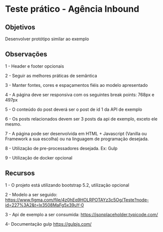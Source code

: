 # Teste prático - Agência Inbound

## Objetivos
Desenvolver protótipo similar ao exemplo

## Observações
1 - Header e footer opcionais

2 - Seguir as melhores práticas de semântica

3 - Manter fontes, cores e espaçamentos fiéis ao modelo apresentado

4 - A página deve ser responsiva com os seguintes break points: 768px e 497px

5 - O conteúdo do post deverá ser o post de id 1 da API de exemplo

6 - Os posts relacionados devem ser 3 posts da api de exemplo, exceto ele mesmo.

7 - A página pode ser desenvolvida em HTML + Javascript (Vanilla ou Framework a sua escolha) ou na linguagem de programação desejada.

8 - Utilização de pre-processadores desejada. Ex: Gulp

9 - Utilização de docker opcional

## Recursos
1 - O projeto está utilizando bootstrap 5.2, utilização opcional

2 - Modelo a ser seguido: https://www.figma.com/file/4z0hEq9HOLRPOTAYz3c5Og/Teste?node-id=227%3A2&t=lx3508MaFg5x39uY-0

3 - Api de exemplo a ser consumida: https://jsonplaceholder.typicode.com/

4- Documentação gulp https://gulpjs.com/